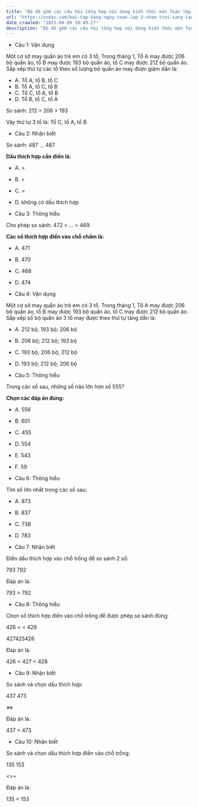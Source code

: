 ```yaml
---
title: "Bộ đề gồm các câu hỏi tổng hợp nội dung kiến thức môn Toán lớp 2 đã học ở Tuần 26 trong chương trình Toán lớp 2 Tập 2 Chân trời sáng tạo, giúp các em ôn tập và luyện giải các dạng bài tập Toán lớp 2. Mời các em cùng luyện tập."
url: "https://vndoc.com/bai-tap-hang-ngay-toan-lop-2-chan-troi-sang-tao-tuan-26-thu-3-338701"
date_crawled: "2025-04-09 10:49:27"
description: "Bộ đề gồm các câu hỏi tổng hợp nội dung kiến thức môn Toán lớp 2 đã học ở Tuần 26 trong chương trình Toán lớp 2 Tập 2 Chân trời sáng tạo, giúp các em ôn tập và luyện giải các dạng bài tập Toán lớp 2. Mời các em cùng luyện tập."
---
```


* Câu 1:  Vận dụng

Một cơ sở may quần áo trẻ em có 3 tổ. Trong tháng 1, Tổ A may được 206 bộ quần áo, tổ B may được 193 bộ quần áo, tổ C may được 212 bộ quần áo. Sắp xếp thứ tự các tổ theo số lượng bộ quần áo may được giảm dần là:

  * A. Tổ A, tổ B, tổ C 
  * B. Tổ A, tổ C, tổ B 
  * C. Tổ C, tổ A, tổ B 
  * D. Tổ B, tổ C, tổ A 



So sánh: 212 > 206 > 193

Vậy thứ tự 3 tổ là: Tổ C, tổ A, tổ B

* Câu 2:  Nhận biết

So sánh: 487 ... 487

**Dấu thích hợp cần điền là:**

  * A. >
  * B. <
  * C. = 
  * D. không có dấu thích hợp 



* Câu 3:  Thông hiểu

Cho phép so sánh: 472 > ... > 469.

**Các số thích hợp điền vào chỗ chấm là:**

  * A. 471 
  * B. 470 
  * C. 468 
  * D. 474 



* Câu 4:  Vận dụng

Một cơ sở may quần áo trẻ em có 3 tổ. Trong tháng 1, Tổ A may được 206 bộ quần áo, tổ B may được 193 bộ quần áo, tổ C may được 212 bộ quần áo. Sắp xếp số bộ quần áo 3 tổ may được theo thứ tự tăng dần là:

  * A. 212 bộ; 193 bộ; 206 bộ 
  * B. 206 bộ; 212 bộ; 193 bộ 
  * C. 193 bộ; 206 bộ; 212 bộ 
  * D. 193 bộ; 212 bộ; 206 bộ 



* Câu 5:  Thông hiểu

Trong các số sau, những số nào lớn hơn số 555?

**Chọn các đáp án đúng:**

  * A. 556 
  * B. 601 
  * C. 455 
  * D. 554 
  * E. 543 
  * F. 59 



* Câu 6:  Thông hiểu

Tìm số lớn nhất trong các số sau:

  * A. 873 
  * B. 837 
  * C. 738 
  * D. 783 



* Câu 7:  Nhận biết

Điền dấu thích hợp vào chỗ trống để so sánh 2 số:

793  792

Đáp án là:

793 > 792

* Câu 8:  Thông hiểu

Chọn số thích hợp điền vào chỗ trống để được phép so sánh đúng:

426 < < 428

427425426

Đáp án là:

426 < 427 < 428

* Câu 9:  Nhận biết

So sánh và chọn dấu thích hợp:

437  473

<=>

Đáp án là:

437 < 473

* Câu 10:  Nhận biết

So sánh và chọn dấu thích hợp điền vào chỗ trống:

135  153

<>=

Đáp án là:

135 < 153
